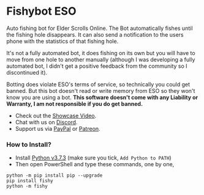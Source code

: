 # Fishybot ESO
Auto fishing bot for Elder Scrolls Online. The Bot automatically fishes until the fishing hole disappears.  It can also send a notification to the users phone with the statistics of that fishing hole.

It's not a fully automated bot, it does fishing on its own but you will have to move from one hole to another manually (although I was developing a fully automated bot, I didn't get a positive feedback from the community so I discontinued it).

Botting does violate ESO's terms of service, so technically you could get banned. But this bot doesn't read or write memory from ESO so they won't know you are using a bot. **This software doesn't come with any Liability or Warranty, I am not responsible if you do get banned.**

- Check out the [Showcase Video](https://www.youtube.com/watch?v=THQ66lG4ImU).
- Chat with us on [Discord](https://discord.gg/V6e2fpc).
- Support us via [PayPal](https://www.paypal.me/AdamSaudagar) or [Patreon](https://www.patreon.com/AdamSaudagar).

### How to Install?

- Install [Python v3.7.3](https://www.python.org/downloads/release/python-373/) (make sure you tick, `Add Python to PATH`)
- Then open PowerShell and type these commands, one by one,
```
python -m pip install pip --upgrade
pip install fishy
python -m fishy
```